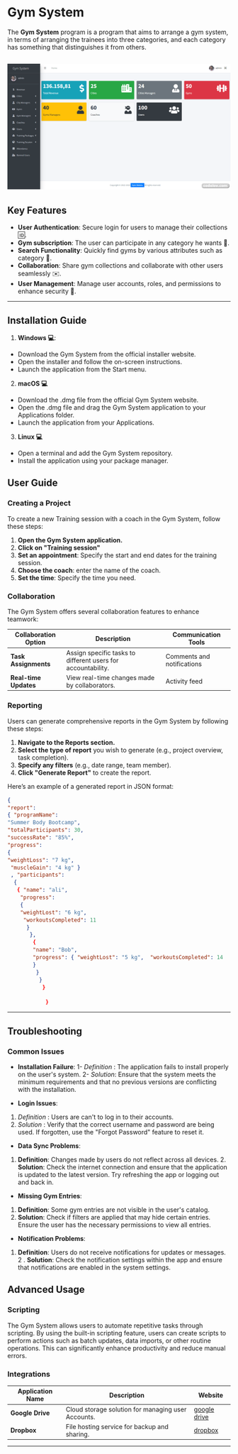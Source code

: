 # Gym System
The **Gym System** program is a program that aims to arrange a gym system, in terms of arranging the trainees into three categories, and each category has something that distinguishes it from others.

![Gym System User Interface](https://raw.githubusercontent.com/codelovs/codelov1/master/images/gym-management-laravel-1.png)
---

## Key Features
-  **User Authentication**: Secure login for users to manage their collections :id:.
-  **Gym subscription**: The user can participate in any category he wants :muscle:.
- **Search Functionality**: Quickly find gyms by various attributes such as category :mag_right:.
- **Collaboration**: Share gym collections and collaborate with other users seamlessly :envelope:.
- **User Management**: Manage user accounts, roles, and permissions to enhance security :cop:.
---

## Installation Guide  
1.  **Windows :computer:**:
 - Download the Gym System from the official installer  website.
 - Open the installer and follow the on-screen instructions.
 - Launch the application from the Start menu.

2. **macOS :computer:**
 - Download the .dmg file from the official Gym System website.
 - Open the .dmg file and drag the Gym System application to your Applications folder.
 - Launch the application from your Applications.
  
 3. **Linux :computer:**
  - Open a terminal and add the Gym System repository.
  - Install the application using your package manager.
  

## User Guide

### Creating a Project

To create a new Training session with a coach in the Gym System, follow these steps:

1. **Open the Gym System application.**
2. **Click on "Training session"**
3. **Set an appointment**: Specify the start and end dates for the training session.
4. **Choose the coach**: enter the name of the coach.
5. **Set the time**: Specify the time you need.

### Collaboration

The Gym System offers several collaboration features to enhance teamwork:

| Collaboration Option    | Description                                      | Communication Tools      |
|-------------------------|--------------------------------------------------|---------------------------|
| **Task Assignments**    | Assign specific tasks to different users for accountability. | Comments and notifications |
| **Real-time Updates**   | View real-time changes made by collaborators.   | Activity feed             |

### Reporting

Users can generate comprehensive reports in the Gym System by following these steps:

1. **Navigate to the Reports section.**
2. **Select the type of report** you wish to generate (e.g., project overview, task completion).
3. **Specify any filters** (e.g., date range, team member).
4. **Click "Generate Report"** to create the report.

Here’s an example of a generated report in JSON format:

```json 
{ 
"report": 
{ "programName": 
"Summer Body Bootcamp", 
"totalParticipants": 30, 
"successRate": "85%", 
"progress": 
{ 
"weightLoss": "7 kg",
 "muscleGain": "4 kg" }
 , "participants":
  {
   { "name": "ali",
    "progress": 
    { 
    "weightLost": "6 kg",
     "workoutsCompleted": 11
      }
       },
        { 
        "name": "Bob", 
        "progress": { "weightLost": "5 kg",  "workoutsCompleted": 14 
        }
         }
          }
           }
            
            }
```

---
## Troubleshooting 
### Common Issues
-  **Installation Failure**:
   1-  *Definition* : The application fails to install properly on the user's system. 
   2-  *Solution*: Ensure that the system meets the minimum requirements and that no previous versions are conflicting with the installation.

-  **Login Issues**:
  1.  *Definition* : Users are can't to log in to their accounts.   
  2. *Solution* : Verify that the correct username and password are being used. If forgotten, use the "Forgot Password" feature to reset it.

-  **Data Sync Problems**: 
  1.  **Definition**: Changes made by users do not reflect across all devices. 
    2. **Solution**: Check the internet connection and ensure that the application is updated to the latest version. Try refreshing the app or logging out and back in.

-  **Missing Gym Entries**: 
  1.  **Definition**: Some gym entries are not visible in the user's catalog. 
   2.  **Solution**: Check if filters are applied that may hide certain entries. Ensure the user has the necessary permissions to view all entries.

-  **Notification Problems**: 
 1.  **Definition**: Users do not receive notifications for updates or messages.
 2 .  **Solution**: Check the notification settings within the app and ensure that notifications are enabled in the system settings.

## Advanced Usage
### Scripting
The Gym System allows users to automate repetitive tasks through scripting. By using the built-in scripting feature, users can create scripts to perform actions such as batch updates, data imports, or other routine operations. This can significantly enhance productivity and reduce manual errors.

### Integrations

| Application Name    | Description                                      | Website      |
|-------------------------|--------------------------------------------------|---------------------------|
| **Google Drive**    | Cloud storage solution for managing user Accounts. | [google drive](https://workspace.google.com/products/drive/) |
| **Dropbox**   | File hosting service for backup and sharing.   | [dropbox](https://www.dropbox.com/)            |

---

<!--stackedit_data:
eyJoaXN0b3J5IjpbMTA3NjYzMjU1MCwtMjEyMzM0NjgzNSwtMT
c4MTUyMzMxNywtMjYyNzMxODEyLC0yMDAzNjg3OTAyLDE0NTQ2
MTY0MzUsMTA4MDQxMzE1OSwtMTA5MDQ0MzU4NywtNjM2ODU5OT
E3LC0xODcyNjY3MjYsLTQ3ODU3OTM1LDIxMTM4Njc0ODksLTEx
NDM1MjAyNjEsLTE1MDU2MzYzMjUsLTQyMDI1ODgxNywtMTQ2MD
gwMjM3MCwtMTU4MzY0MzMxOCwxNzE3NDI0MTMyLDE2MjI3NTI4
OSwtMTcyNDE4MTkwM119
-->